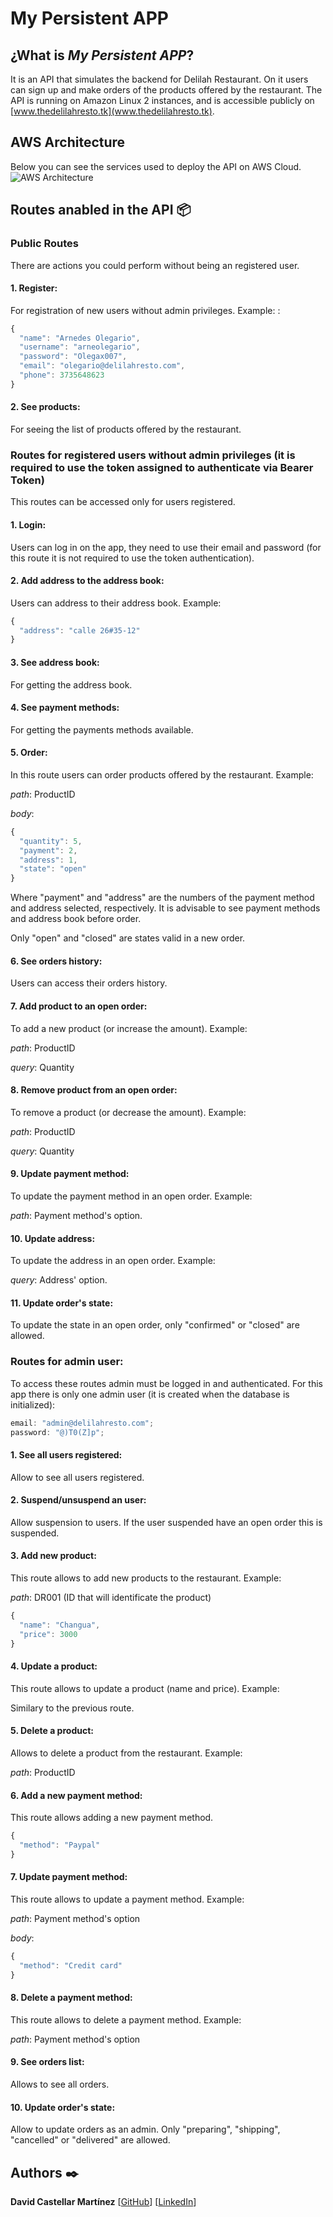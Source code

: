 # My Persistent APP

## ¿What is **_My Persistent APP_**?

It is an API that simulates the backend for Delilah Restaurant. On it users can sign up and make orders of the products offered by the restaurant. The API is running on Amazon Linux 2 instances, and is accessible publicly on [www.thedelilahresto.tk](www.thedelilahresto.tk).

## AWS Architecture

Below you can see the services used to deploy the API on AWS Cloud. 
![AWS Architecture](https://d2r6fy556ft7r4.cloudfront.net/AWS+Arquitecture.PNG)


## Routes anabled in the API 📦

### Public Routes

There are actions you could perform without being an registered user.

#### 1. Register:

For registration of new users without admin privileges. Example: :

```javascript
{
  "name": "Arnedes Olegario",
  "username": "arneolegario",
  "password": "Olegax007",
  "email": "olegario@delilahresto.com",
  "phone": 3735648623
}
```

#### 2. See products:

For seeing the list of products offered by the restaurant.

### Routes for registered users without admin privileges (it is required to use the token assigned to authenticate via Bearer Token)

This routes can be accessed only for users registered.

#### 1. Login:

Users can log in on the app, they need to use their email and password (for this route it is not required to use the token authentication).

#### 2. Add address to the address book:

Users can address to their address book. Example:

```javascript
{
  "address": "calle 26#35-12"
}
```

#### 3. See address book:

For getting the address book.

#### 4. See payment methods:

For getting the payments methods available.

#### 5. Order:

In this route users can order products offered by the restaurant. Example:

_path_: ProductID

_body_:

```javascript
{
  "quantity": 5,
  "payment": 2,
  "address": 1,
  "state": "open"
}
```

Where "payment" and "address" are the numbers of the payment method and address selected, respectively. It is advisable to see payment methods and address book before order.

Only "open" and "closed" are states valid in a new order.

#### 6. See orders history:

Users can access their orders history.

#### 7. Add product to an open order:

To add a new product (or increase the amount). Example:

_path_: ProductID

_query_: Quantity

#### 8. Remove product from an open order:

To remove a product (or decrease the amount). Example:

_path_: ProductID

_query_: Quantity

#### 9. Update payment method:

To update the payment method in an open order. Example:

_path_: Payment method's option.

#### 10. Update address:

To update the address in an open order. Example:

_query_: Address' option.

#### 11. Update order's state:

To update the state in an open order, only "confirmed" or "closed" are allowed.

### Routes for admin user:

To access these routes admin must be logged in and authenticated. For this app there is only one admin user (it is created when the database is initialized):

```javascript
email: "admin@delilahresto.com";
password: "@)T0(Z]p";
```

#### 1. See all users registered:

Allow to see all users registered.

#### 2. Suspend/unsuspend an user:

Allow suspension to users. If the user suspended have an open order this is suspended.

#### 3. Add new product:

This route allows to add new products to the restaurant. Example:

_path_: DR001 (ID that will identificate the product)

```javascript
{
  "name": "Changua",
  "price": 3000
}
```

#### 4. Update a product:

This route allows to update a product (name and price). Example:

Similary to the previous route.

#### 5. Delete a product:

Allows to delete a product from the restaurant. Example:

_path_: ProductID

#### 6. Add a new payment method:

This route allows adding a new payment method.

```javascript
{
  "method": "Paypal"
}
```

#### 7. Update payment method:

This route allows to update a payment method. Example:

_path_: Payment method's option

_body_:

```javascript
{
  "method": "Credit card"
}
```

#### 8. Delete a payment method:

This route allows to delete a payment method. Example:

_path_: Payment method's option

#### 9. See orders list:

Allows to see all orders.

#### 10. Update order's state:

Allow to update orders as an admin. Only "preparing", "shipping", "cancelled" or "delivered" are allowed.

## Authors ✒️

**David Castellar Martínez** [[GitHub](https://github.com/castellarmartinez/)]
[[LinkedIn](https://www.linkedin.com/in/castellarmartinez/)]